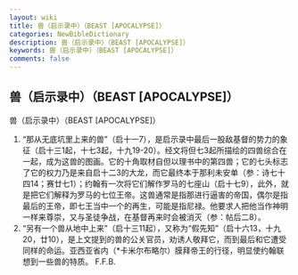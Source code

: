 ```yaml
---
layout: wiki
title: 兽（启示录中）（BEAST [APOCALYPSE]）
categories: NewBibleDictionary
description: 兽（启示录中）（BEAST [APOCALYPSE]）
keywords: 兽（启示录中）（BEAST [APOCALYPSE]）
comments: false
---
```


## 兽（启示录中）（BEAST [APOCALYPSE]）



兽（启示录中）（BEAST [APOCALYPSE]）
1. “那从无底坑里上来的兽”（启十一7），是启示录中最后一股敌基督的势力的象征（启十三1起，十七3起，十九19-20）。经文将但七3起所描绘的四兽综合在一起，成为这兽的图画。它的十角取材自但以理书中的第四兽；它的七头标志了它的权力乃是来自启十二3的大龙，而它最终本于那利未安单（参：诗七十四14；赛廿七1）；约翰有一次将它们解作罗马的七座山（启十七9），此外，就是把它们解释为罗马的七位王帝。这兽通常是指那进行逼害的帝国，偶尔是指最后的王帝，即七王当中一个的再生，可能是指尼禄。他要求人把他当作神明一样来尊崇，又与圣徒争战，在基督再来时会被消灭（参：帖后二8）。
2. “另有一个兽从地中上来”（启十三11起），又称为“假先知”（启十六13，十九20，廿10），是上文提到的兽的公关官员，劝诱人敬拜它，而到最后和它遭受同样的命运。亚西亚省内（*卡米尔布略尔）膜拜帝王的行径，明显使约翰联想到一些兽的特质。
F.F.B.



